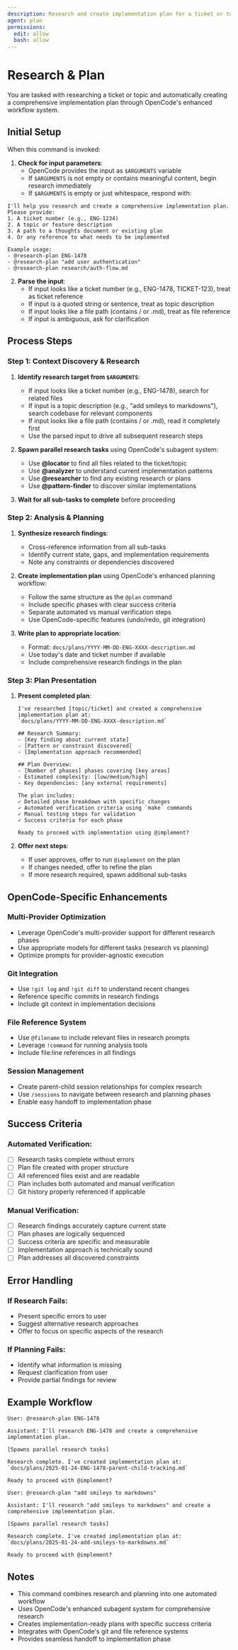 ```yaml
---
description: Research and create implementation plan for a ticket or topic
agent: plan
permissions:
  edit: allow
  bash: allow
---
```


# Research & Plan

You are tasked with researching a ticket or topic and automatically creating a comprehensive implementation plan through OpenCode's enhanced workflow system.

## Initial Setup

When this command is invoked:

1. **Check for input parameters**:
   - OpenCode provides the input as `$ARGUMENTS` variable
   - If `$ARGUMENTS` is not empty or contains meaningful content, begin research immediately
   - If `$ARGUMENTS` is empty or just whitespace, respond with:

```
I'll help you research and create a comprehensive implementation plan. Please provide:
1. A ticket number (e.g., ENG-1234)
2. A topic or feature description
3. A path to a thoughts document or existing plan
4. Or any reference to what needs to be implemented

Example usage:
- @research-plan ENG-1478
- @research-plan "add user authentication"
- @research-plan research/auth-flow.md
```

2. **Parse the input**:
   - If input looks like a ticket number (e.g., ENG-1478, TICKET-123), treat as ticket reference
   - If input is a quoted string or sentence, treat as topic description
   - If input looks like a file path (contains / or .md), treat as file reference
   - If input is ambiguous, ask for clarification

## Process Steps

### Step 1: Context Discovery & Research

1. **Identify research target from `$ARGUMENTS`**:
   - If input looks like a ticket number (e.g., ENG-1478), search for related files
   - If input is a topic description (e.g., "add smileys to markdowns"), search codebase for relevant components
   - If input looks like a file path (contains / or .md), read it completely first
   - Use the parsed input to drive all subsequent research steps

2. **Spawn parallel research tasks** using OpenCode's subagent system:
   - Use **@locator** to find all files related to the ticket/topic
   - Use **@analyzer** to understand current implementation patterns
   - Use **@researcher** to find any existing research or plans
   - Use **@pattern-finder** to discover similar implementations

3. **Wait for all sub-tasks to complete** before proceeding

### Step 2: Analysis & Planning

1. **Synthesize research findings**:
   - Cross-reference information from all sub-tasks
   - Identify current state, gaps, and implementation requirements
   - Note any constraints or dependencies discovered

2. **Create implementation plan** using OpenCode's enhanced planning workflow:
   - Follow the same structure as the `@plan` command
   - Include specific phases with clear success criteria
   - Separate automated vs manual verification steps
   - Use OpenCode-specific features (undo/redo, git integration)

3. **Write plan to appropriate location**:
   - Format: `docs/plans/YYYY-MM-DD-ENG-XXXX-description.md`
   - Use today's date and ticket number if available
   - Include comprehensive research findings in the plan

### Step 3: Plan Presentation

1. **Present completed plan**:

   ```
   I've researched [topic/ticket] and created a comprehensive implementation plan at:
   `docs/plans/YYYY-MM-DD-ENG-XXXX-description.md`

   ## Research Summary:
   - [Key finding about current state]
   - [Pattern or constraint discovered]
   - [Implementation approach recommended]

   ## Plan Overview:
   - [Number of phases] phases covering [key areas]
   - Estimated complexity: [low/medium/high]
   - Key dependencies: [any external requirements]

   The plan includes:
   ✓ Detailed phase breakdown with specific changes
   ✓ Automated verification criteria using `make` commands
   ✓ Manual testing steps for validation
   ✓ Success criteria for each phase

   Ready to proceed with implementation using @implement?
   ```

2. **Offer next steps**:
   - If user approves, offer to run `@implement` on the plan
   - If changes needed, offer to refine the plan
   - If more research required, spawn additional sub-tasks

## OpenCode-Specific Enhancements

### Multi-Provider Optimization

- Leverage OpenCode's multi-provider support for different research phases
- Use appropriate models for different tasks (research vs planning)
- Optimize prompts for provider-agnostic execution

### Git Integration

- Use `!git log` and `!git diff` to understand recent changes
- Reference specific commits in research findings
- Include git context in implementation decisions

### File Reference System

- Use `@filename` to include relevant files in research prompts
- Leverage `!command` for running analysis tools
- Include file:line references in all findings

### Session Management

- Create parent-child session relationships for complex research
- Use `/sessions` to navigate between research and planning phases
- Enable easy handoff to implementation phase

## Success Criteria

### Automated Verification:

- [ ] Research tasks complete without errors
- [ ] Plan file created with proper structure
- [ ] All referenced files exist and are readable
- [ ] Plan includes both automated and manual verification
- [ ] Git history properly referenced if applicable

### Manual Verification:

- [ ] Research findings accurately capture current state
- [ ] Plan phases are logically sequenced
- [ ] Success criteria are specific and measurable
- [ ] Implementation approach is technically sound
- [ ] Plan addresses all discovered constraints

## Error Handling

### If Research Fails:

- Present specific errors to user
- Suggest alternative research approaches
- Offer to focus on specific aspects of the research

### If Planning Fails:

- Identify what information is missing
- Request clarification from user
- Provide partial findings for review

## Example Workflow

```
User: @research-plan ENG-1478

Assistant: I'll research ENG-1478 and create a comprehensive implementation plan.

[Spawns parallel research tasks]

Research complete. I've created implementation plan at:
`docs/plans/2025-01-24-ENG-1478-parent-child-tracking.md`

Ready to proceed with @implement?
```

```
User: @research-plan "add smileys to markdowns"

Assistant: I'll research "add smileys to markdowns" and create a comprehensive implementation plan.

[Spawns parallel research tasks]

Research complete. I've created implementation plan at:
`docs/plans/2025-01-24-add-smileys-to-markdowns.md`

Ready to proceed with @implement?
```

## Notes

- This command combines research and planning into one automated workflow
- Uses OpenCode's enhanced subagent system for comprehensive research
- Creates implementation-ready plans with specific success criteria
- Integrates with OpenCode's git and file reference systems
- Provides seamless handoff to implementation phase
